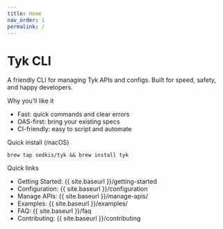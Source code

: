 ```yaml
---
title: Home
nav_order: 1
permalink: /
---
```


# Tyk CLI

A friendly CLI for managing Tyk APIs and configs. Built for speed, safety, and happy developers.

Why you’ll like it
- Fast: quick commands and clear errors
- OAS-first: bring your existing specs
- CI-friendly: easy to script and automate

Quick install (macOS)
```
brew tap sedkis/tyk && brew install tyk
```

Quick links
- Getting Started: {{ site.baseurl }}/getting-started
- Configuration: {{ site.baseurl }}/configuration
 - Manage APIs: {{ site.baseurl }}/manage-apis/
- Examples: {{ site.baseurl }}/examples/
- FAQ: {{ site.baseurl }}/faq
- Contributing: {{ site.baseurl }}/contributing
